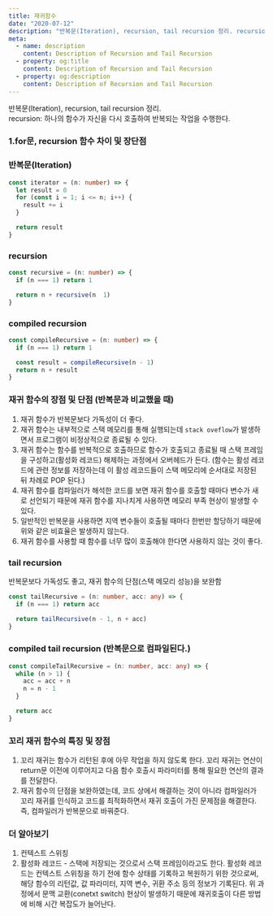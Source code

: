 ```yaml
---
title: 재귀함수
date: "2020-07-12"
description: "반복문(Iteration), recursion, tail recursion 정리. recursion: 하나의 함수가 자신을 다시 호출하여 반복되는 작업을 수행한다."
meta:
  - name: description
    content: Description of Recursion and Tail Recursion
  - property: og:title
    content: Description of Recursion and Tail Recursion
  - property: og:description
    content: Description of Recursion and Tail Recursion
---
```


반복문(Iteration), recursion, tail recursion 정리.  
recursion: 하나의 함수가 자신을 다시 호출하여 반복되는 작업을 수행한다.

### 1.for문, recursion 함수 차이 및 장단점

### 반복문(Iteration)

```typescript
const iterator = (n: number) => {
  let result = 0
  for (const i = 1; i <= n; i++) {
    result += i
  }

  return result
}
```

### recursion

```typescript
const recursive = (n: number) => {
  if (n === 1) return 1

  return n + recursive(n  1)
}
```

### compiled recursion

```typescript
const compileRecursive = (n: number) => {
  if (n === 1) return 1

  const result = compileRecursive(n - 1)
  return n + result
}
```

### 재귀 함수의 장점 및 단점 (반복문과 비교했을 때)

1. 재귀 함수가 반복문보다 가독성이 더 좋다.
2. 재귀 함수는 내부적으로 스택 메모리를 통해 실행되는데 `stack oveflow`가 발생하면서 프로그램이 비정상적으로 종료될 수 있다.
3. 재귀 함수는 함수를 반복적으로 호출하므로 함수가 호출되고 종료될 때 스택 프레임을 구성하고(활성화 레코드) 해제하는 과정에서 오버헤드가 든다. (함수는 활성 레코드에 관련 정보를 저장하는데 이 활성 레코드들이 스택 메모리에 순서대로 저장된 뒤 차례로 POP 된다.)
4. 재귀 함수를 컴파일러가 해석한 코드를 보면 재귀 함수를 호출할 때마다 변수가 새로 선언되기 때문에 재귀 함수를 지나치게 사용하면 메모리 부족 현상이 발생할 수 있다.
5. 일반적인 반복문을 사용하면 지역 변수들이 호출될 때마다 한번만 할당하기 때문에 위와 같은 비효율은 발생하지 않는다.
6. 재귀 함수를 사용할 때 함수를 너무 많이 호출해야 한다면 사용하지 않는 것이 좋다.

### tail recursion

반복문보다 가독성도 좋고, 재귀 함수의 단점(스택 메모리 성능)을 보완함

```typescript
const tailRecursive = (n: number, acc: any) => {
  if (n === 1) return acc

  return tailRecursive(n - 1, n + acc)
}
```

### compiled tail recursion (반복문으로 컴파일된다.)

```typescript
const compileTailRecursive = (n: number, acc: any) => {
  while (n > 1) {
    acc = acc + n
    n = n - 1
  }

  return acc
}
```

### 꼬리 재귀 함수의 특징 및 장점

1. 꼬리 재귀는 함수가 리턴된 후에 아무 작업을 하지 않도록 한다. 꼬리 재귀는 연산이 return문 이전에 이루어지고 다음 함수 호출시 파라미터를 통해 필요한 연산의 결과를 전달한다.
2. 재귀 함수의 단점을 보완하였는데, 코드 상에서 해결하는 것이 아니라 컴파일러가 꼬리 재귀를 인식하고 코드를 최적화하면서 재귀 호출이 가진 문제점을 해결한다. 즉, 컴파일러가 반복문으로 바꿔준다.

### 더 알아보기

1. 컨텍스트 스위칭
2. 활성화 레코드 - 스택에 저장되는 것으로서 스택 프레임이라고도 한다. 활성화 레코드는 컨텍스트 스위칭을 하기 전에 함수 상태를 기록하고 복원하기 위한 것으로써, 해당 함수의 리턴값, 값 파라미터, 지역 변수, 귀환 주소 등의 정보가 기록된다. 위 과정에서 문맥 교환(conetxt switch) 현상이 발생하기 때문에 재귀호출이 다른 방법에 비해 시간 복잡도가 늘어난다.

<!-- <Disqus /> -->
